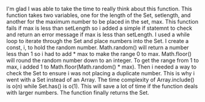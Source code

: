 I'm glad I was able to take the time to really think about this function. 
This function takes two variables, one for the length of the Set, setlength, and 
another for the maximum number to be placed in the set, max. This function fails if
max is less than setLength so i added a simple if statemnt to check and return an
error message if max is less than setLength. I used a while loop to iterate through
the Set and place numbers into the Set. I create a const, i, to hold the random number. 
Math.random() will return a number less than 1 so i had to add * max to make the range 0 to max. 
Math.floor() will round the random number down to an integer. To get the range from 1 to max, 
i added 1 to Math.floor(Math.random() * max). Then i needed a way to check the Set to ensure i 
was not placing a duplicate number. This is why i went with a Set instead of an Array. 
The time complexity of Array.include() is o(n) while Set.has() is o(1). This will save 
a lot of time if the function deals with larger numbers. The function finally returns the Set.
